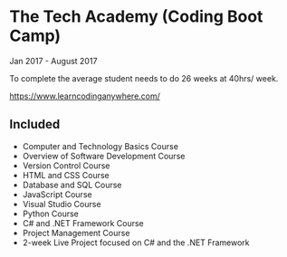 # The Tech Academy (Coding Boot Camp)
Jan 2017 - August 2017

To complete the average student needs to do 26 weeks at 40hrs/ week.    
  
https://www.learncodinganywhere.com/

## Included
- Computer and Technology Basics Course
- Overview of Software Development Course
- Version Control Course
- HTML and CSS Course
- Database and SQL Course
- JavaScript Course
- Visual Studio Course
- Python Course
- C# and .NET Framework Course
- Project Management Course
- 2-week Live Project focused on C# and the .NET Framework

